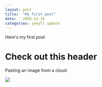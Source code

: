 ```yaml
---
layout: post
title:  "My first post"
date:   2020-12-16
categories: jekyll update
---
```


Here's my first post

# Check out this header

Pasting an image from a cloud

![](https://yadi.sk/d/O5pMdPVousPWgQ.png)
